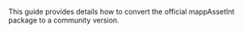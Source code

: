 This guide provides details how to convert the official mappAssetInt package to a community version.